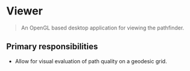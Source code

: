# Viewer
> An OpenGL based desktop application for viewing the pathfinder.

## Primary responsibilities
 - Allow for visual evaluation of path quality on a geodesic grid.
